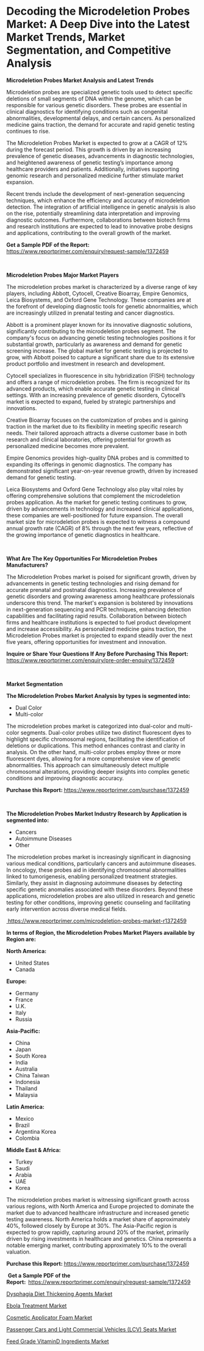 <p><h1>Decoding the Microdeletion Probes Market: A Deep Dive into the Latest Market Trends, Market Segmentation, and Competitive Analysis</h1></p><p><strong>Microdeletion Probes Market Analysis and Latest Trends</strong></p>
<p><p>Microdeletion probes are specialized genetic tools used to detect specific deletions of small segments of DNA within the genome, which can be responsible for various genetic disorders. These probes are essential in clinical diagnostics for identifying conditions such as congenital abnormalities, developmental delays, and certain cancers. As personalized medicine gains traction, the demand for accurate and rapid genetic testing continues to rise.</p><p>The Microdeletion Probes Market is expected to grow at a CAGR of 12% during the forecast period. This growth is driven by an increasing prevalence of genetic diseases, advancements in diagnostic technologies, and heightened awareness of genetic testing’s importance among healthcare providers and patients. Additionally, initiatives supporting genomic research and personalized medicine further stimulate market expansion. </p><p>Recent trends include the development of next-generation sequencing techniques, which enhance the efficiency and accuracy of microdeletion detection. The integration of artificial intelligence in genetic analysis is also on the rise, potentially streamlining data interpretation and improving diagnostic outcomes. Furthermore, collaborations between biotech firms and research institutions are expected to lead to innovative probe designs and applications, contributing to the overall growth of the market.</p></p>
<p><strong>Get a Sample PDF of the Report:&nbsp;</strong> <a href="https://www.reportprimer.com/enquiry/request-sample/1372459">https://www.reportprimer.com/enquiry/request-sample/1372459</a></p>
<p>&nbsp;</p>
<p><strong>Microdeletion Probes Major Market Players</strong></p>
<p><p>The microdeletion probes market is characterized by a diverse range of key players, including Abbott, Cytocell, Creative Bioarray, Empire Genomics, Leica Biosystems, and Oxford Gene Technology. These companies are at the forefront of developing diagnostic tools for genetic abnormalities, which are increasingly utilized in prenatal testing and cancer diagnostics.</p><p>Abbott is a prominent player known for its innovative diagnostic solutions, significantly contributing to the microdeletion probes segment. The company's focus on advancing genetic testing technologies positions it for substantial growth, particularly as awareness and demand for genetic screening increase. The global market for genetic testing is projected to grow, with Abbott poised to capture a significant share due to its extensive product portfolio and investment in research and development.</p><p>Cytocell specializes in fluorescence in situ hybridization (FISH) technology and offers a range of microdeletion probes. The firm is recognized for its advanced products, which enable accurate genetic testing in clinical settings. With an increasing prevalence of genetic disorders, Cytocell’s market is expected to expand, fueled by strategic partnerships and innovations.</p><p>Creative Bioarray focuses on the customization of probes and is gaining traction in the market due to its flexibility in meeting specific research needs. Their tailored approach attracts a diverse customer base in both research and clinical laboratories, offering potential for growth as personalized medicine becomes more prevalent.</p><p>Empire Genomics provides high-quality DNA probes and is committed to expanding its offerings in genomic diagnostics. The company has demonstrated significant year-on-year revenue growth, driven by increased demand for genetic testing.</p><p>Leica Biosystems and Oxford Gene Technology also play vital roles by offering comprehensive solutions that complement the microdeletion probes application. As the market for genetic testing continues to grow, driven by advancements in technology and increased clinical applications, these companies are well-positioned for future expansion. The overall market size for microdeletion probes is expected to witness a compound annual growth rate (CAGR) of 8% through the next few years, reflective of the growing importance of genetic diagnostics in healthcare.</p></p>
<p>&nbsp;</p>
<p><strong>What Are The Key Opportunities For Microdeletion Probes Manufacturers?</strong></p>
<p><p>The Microdeletion Probes market is poised for significant growth, driven by advancements in genetic testing technologies and rising demand for accurate prenatal and postnatal diagnostics. Increasing prevalence of genetic disorders and growing awareness among healthcare professionals underscore this trend. The market's expansion is bolstered by innovations in next-generation sequencing and PCR techniques, enhancing detection capabilities and facilitating rapid results. Collaboration between biotech firms and healthcare institutions is expected to fuel product development and increase accessibility. As personalized medicine gains traction, the Microdeletion Probes market is projected to expand steadily over the next five years, offering opportunities for investment and innovation.</p></p>
<p><strong>Inquire or Share Your Questions If Any Before Purchasing This Report:</strong> <a href="https://www.reportprimer.com/enquiry/pre-order-enquiry/1372459">https://www.reportprimer.com/enquiry/pre-order-enquiry/1372459</a></p>
<p>&nbsp;</p>
<p><strong>Market Segmentation</strong></p>
<p><strong>The Microdeletion Probes Market Analysis by types is segmented into:</strong></p>
<p><ul><li>Dual Color</li><li>Multi-color</li></ul></p>
<p><p>The microdeletion probes market is categorized into dual-color and multi-color segments. Dual-color probes utilize two distinct fluorescent dyes to highlight specific chromosomal regions, facilitating the identification of deletions or duplications. This method enhances contrast and clarity in analysis. On the other hand, multi-color probes employ three or more fluorescent dyes, allowing for a more comprehensive view of genetic abnormalities. This approach can simultaneously detect multiple chromosomal alterations, providing deeper insights into complex genetic conditions and improving diagnostic accuracy.</p></p>
<p><strong>Purchase this Report:&nbsp;</strong><a href="https://www.reportprimer.com/purchase/1372459">https://www.reportprimer.com/purchase/1372459</a></p>
<p>&nbsp;</p>
<p><strong>The Microdeletion Probes Market Industry Research by Application is segmented into:</strong></p>
<p><ul><li>Cancers</li><li>Autoimmune Diseases</li><li>Other</li></ul></p>
<p><p>The microdeletion probes market is increasingly significant in diagnosing various medical conditions, particularly cancers and autoimmune diseases. In oncology, these probes aid in identifying chromosomal abnormalities linked to tumorigenesis, enabling personalized treatment strategies. Similarly, they assist in diagnosing autoimmune diseases by detecting specific genetic anomalies associated with these disorders. Beyond these applications, microdeletion probes are also utilized in research and genetic testing for other conditions, improving genetic counseling and facilitating early intervention across diverse medical fields.</p></p>
<p><a href="https://www.reportprimer.com/microdeletion-probes-market-r1372459">&nbsp;https://www.reportprimer.com/microdeletion-probes-market-r1372459</a></p>
<p><strong>In terms of Region, the Microdeletion Probes Market Players available by Region are:</strong></p>
<p>
    <p> <strong> North America: </strong>
        <ul>
            <li>United States</li>
            <li>Canada</li>
        </ul>
        </p> 
    <p> <strong> Europe: </strong>
        <ul>
            <li>Germany</li>
            <li>France</li>
            <li>U.K.</li>
            <li>Italy</li>
            <li>Russia</li>
        </ul>
        </p> 
    <p> <strong> Asia-Pacific: </strong>
        <ul>
            <li>China</li>
            <li>Japan</li>
            <li>South Korea</li>
            <li>India</li>
            <li>Australia</li>
            <li>China Taiwan</li>
            <li>Indonesia</li>
            <li>Thailand</li>
            <li>Malaysia</li>
        </ul>
        </p> 
    <p> <strong> Latin America: </strong>
        <ul>
            <li>Mexico</li>
            <li>Brazil</li>
            <li>Argentina Korea</li>
            <li>Colombia</li>
        </ul>
        </p> 
    <p> <strong> Middle East & Africa: </strong>
        <ul>
            <li>Turkey</li>
            <li>Saudi</li>
            <li>Arabia</li>
            <li>UAE</li>
            <li>Korea</li>
        </ul>
    </p>
    </p>
<p><p>The microdeletion probes market is witnessing significant growth across various regions, with North America and Europe projected to dominate the market due to advanced healthcare infrastructure and increased genetic testing awareness. North America holds a market share of approximately 40%, followed closely by Europe at 30%. The Asia-Pacific region is expected to grow rapidly, capturing around 20% of the market, primarily driven by rising investments in healthcare and genetics. China represents a notable emerging market, contributing approximately 10% to the overall valuation.</p></p>
<p><strong>Purchase this Report: </strong><a href="https://www.reportprimer.com/purchase/1372459">https://www.reportprimer.com/purchase/1372459</a></p>
<p>&nbsp;<strong>Get a Sample PDF of the Report:&nbsp;&nbsp;</strong><a href="https://www.reportprimer.com/enquiry/request-sample/1372459">https://www.reportprimer.com/enquiry/request-sample/1372459</a></p>
<p><strong></strong></p>
<p><p><a href="https://www.linkedin.com/pulse/dysphagia-diet-thickening-agents-market-global-trends-forecast-uahae">Dysphagia Diet Thickening Agents Market</a></p><p><a href="https://www.linkedin.com/pulse/global-perspectives-ebola-treatment-market-trends-forecast-vb6be">Ebola Treatment Market</a></p><p><a href="https://medium.com/@laurance99/strategic-market-insights-into-the-global-cosmetic-applicator-foam-market-2024-2031-18df91ce350b?postPublishedType=repub">Cosmetic Applicator Foam Market</a></p><p><a href="https://medium.com/@laurance99/global-passenger-cars-and-light-commercial-vehicles-lcv-seats-market-opportunities-and-market-ce3a21aab9a0">Passenger Cars and Light Commercial Vehicles (LCV) Seats Market</a></p><p><a href="https://issuu.com/reportprime-2/docs/feed-grade-vitamind-ingredients-mar_95d3b8e41b26d7">Feed Grade VitaminD Ingredients Market</a></p></p>